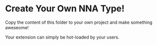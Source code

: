 # Create Your Own NNA Type!

Copy the content of this folder to your own project and make something aweseome!

Your extension can simply be hot-loaded by your users.
